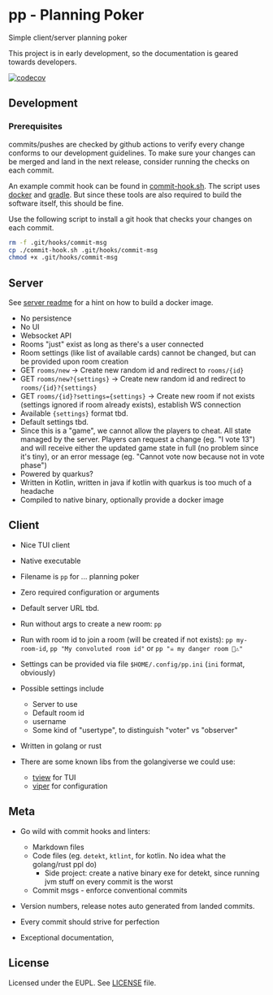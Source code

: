 # pp - Planning Poker

Simple client/server planning poker

This project is in early development, so the documentation is geared towards
developers.

[![codecov](https://codecov.io/gh/sne11ius/pp/graph/badge.svg?token=PDADRFW5QB)](https://codecov.io/gh/sne11ius/pp)

## Development

### Prerequisites

commits/pushes are checked by github actions to verify every change conforms to
our development guidelines. To make sure your changes can be merged and land in
the next release, consider running the checks on each commit.

An example commit hook can be found in [commit-hook.sh](commit-hook.sh). The script
uses [docker](https://www.docker.com/) and [gradle](https://gradle.org/). But
since these tools are also required to build the software itself, this should be
fine.

Use the following script to install a git hook that checks your changes on each
commit.

  ```bash
  rm -f .git/hooks/commit-msg
  cp ./commit-hook.sh .git/hooks/commit-msg
  chmod +x .git/hooks/commit-msg
  ```

## Server

See [server readme](./api/README.md) for a hint on how to build a docker image.

- No persistence
- No UI
- Websocket API
- Rooms "just" exist as long as there's a user connected
- Room settings (like list of available cards) cannot be changed, but can be
  provided upon room creation
- GET `rooms/new` → Create new random id and redirect to `rooms/{id}`
- GET `rooms/new?{settings}` → Create new random id and redirect to
  `rooms/{id}?{settings}`
- GET `rooms/{id}?settings={settings}` → Create new room if not exists (settings
  ignored if room already exists), establish WS connection
- Available `{settings}` format tbd.
- Default settings tbd.
- Since this is a "game", we cannot allow the players to cheat. All state
  managed by the server. Players can request a change (eg. "I vote 13") and will
  receive either the updated game state in full (no problem since it's tiny), or
  an error message (eg. "Cannot vote now because not in vote phase")
- Powered by quarkus?
- Written in Kotlin, written in java if kotlin with quarkus is too much of a
  headache
- Compiled to native binary, optionally provide a docker image

## Client

- Nice TUI client
- Native executable
- Filename is `pp` for ... planning poker
- Zero required configuration or arguments
- Default server URL tbd.
- Run without args to create a new room: `pp`
- Run with room id to join a room (will be created if not exists):
  `pp my-room-id`, `pp "My convoluted room id"` or `pp "☠️ my danger room 🚨⚠️"`
- Settings can be provided via file `$HOME/.config/pp.ini` (`ini` format,
  obviously)
- Possible settings include

  - Server to use
  - Default room id
  - username
  - Some kind of "usertype", to distinguish "voter" vs "observer"

- Written in golang or rust
- There are some known libs from the golangiverse we could use:

  - [tview](https://github.com/rivo/tview) for TUI
  - [viper](https://github.com/spf13/viper) for configuration

## Meta

- Go wild with commit hooks and linters:

  - Markdown files
  - Code files (eg. `detekt`, `ktlint`, for kotlin. No idea what the
    golang/rust ppl do)
    - Side project: create a native binary exe for detekt, since running jvm
      stuff on every commit is the worst
  - Commit msgs - enforce conventional commits

- Version numbers, release notes auto generated from landed commits.
- Every commit should strive for perfection
- Exceptional documentation,

## License

Licensed under the EUPL. See [LICENSE](./LICENSE) file.
